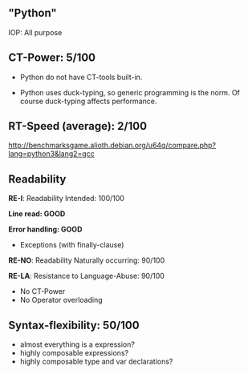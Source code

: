 "Python"
--------

IOP: All purpose

CT-Power:  5/100
---------

* Python do not have CT-tools built-in.

* Python uses duck-typing, so generic programming is the norm. Of course duck-typing affects performance.

 
RT-Speed (average): 2/100 
-------------------

http://benchmarksgame.alioth.debian.org/u64q/compare.php?lang=python3&lang2=gcc


Readability
-----------

**RE-I**: Readability Intended: 100/100

**Line read: GOOD**

**Error handling: GOOD**

* Exceptions (with finally-clause)

**RE-NO**: Readability Naturally occurring: 90/100

**RE-LA**: Resistance to Language-Abuse: 90/100

* No CT-Power
* No Operator overloading


Syntax-flexibility: 50/100
--------------------------

* almost everything is a expression?
* highly composable expressions?
* highly composable type and var declarations?
